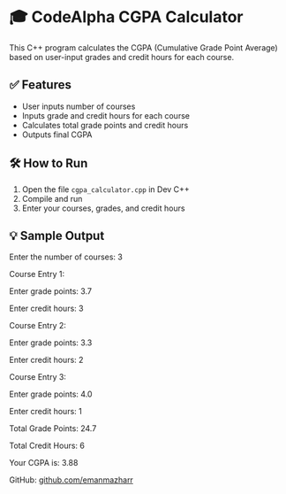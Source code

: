# 🎓 CodeAlpha CGPA Calculator

This C++ program calculates the CGPA (Cumulative Grade Point Average) based on user-input grades and credit hours for each course.

## ✅ Features
- User inputs number of courses
- Inputs grade and credit hours for each course
- Calculates total grade points and credit hours
- Outputs final CGPA

## 🛠 How to Run
1. Open the file `cgpa_calculator.cpp` in Dev C++
2. Compile and run
3. Enter your courses, grades, and credit hours

## 💡 Sample Output
Enter the number of courses: 3

Course Entry 1:

Enter grade points: 3.7

Enter credit hours: 3

Course Entry 2:

Enter grade points: 3.3

Enter credit hours: 2

Course Entry 3:

Enter grade points: 4.0

Enter credit hours: 1

Total Grade Points: 24.7

Total Credit Hours: 6

Your CGPA is: 3.88

GitHub: [github.com/emanmazharr](https://github.com/emanmazharr)

